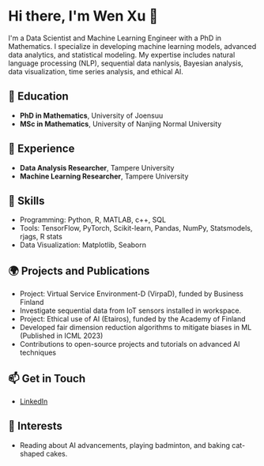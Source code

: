 # Hi there, I'm Wen Xu 👋

I'm a Data Scientist and Machine Learning Engineer with a PhD in Mathematics. I specialize in developing machine learning models, advanced data analytics, and statistical modeling. My expertise includes natural language processing (NLP), sequential data nanlysis, Bayesian analysis, data visualization, time series analysis, and ethical AI.

## 🧠 Education
- **PhD in Mathematics**, University of Joensuu
- **MSc in Mathematics**, University of Nanjing Normal University

## 💼 Experience
- **Data Analysis Researcher**, Tampere University
- **Machine Learning Researcher**, Tampere University

## 🔧 Skills
- Programming: Python, R, MATLAB, c++, SQL
- Tools: TensorFlow, PyTorch, Scikit-learn, Pandas, NumPy, Statsmodels, rjags, R stats
- Data Visualization: Matplotlib, Seaborn

## 🌍 Projects and Publications
- Project: Virtual Service Environment-D  (VirpaD), funded by Business Finland
- Investigate sequential data from IoT sensors installed in workspace.
- Project: Ethical use of AI (Etairos), funded by the Academy of Finland   
- Developed fair dimension reduction algorithms to mitigate biases in ML (Published in ICML 2023)
- Contributions to open-source projects and tutorials on advanced AI techniques

## 📫 Get in Touch
- [LinkedIn](linkedin.com/in/wen-xu-fi1 )


## 🌟 Interests
- Reading about AI advancements, playing badminton, and baking cat-shaped cakes.

